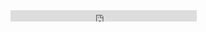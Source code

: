 <iframe src="https://free.timeanddate.com/clock/i9m5o8b6/n1440/tles4/ftb/tt0" frameborder="0" width="298" height="18"></iframe>
